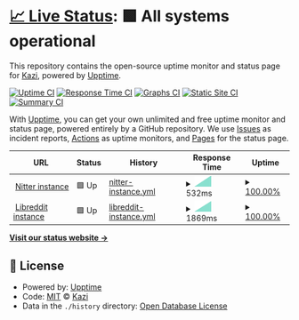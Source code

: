 # [📈 Live Status](https://instances.kazi.one): <!--live status--> **🟩 All systems operational**

This repository contains the open-source uptime monitor and status page for [Kazi](https://instances.kazi.one), powered by [Upptime](https://github.com/upptime/upptime).

[![Uptime CI](https://github.com/kzshantonu/instances/workflows/Uptime%20CI/badge.svg)](https://github.com/kzshantonu/instances/actions?query=workflow%3A%22Uptime+CI%22)
[![Response Time CI](https://github.com/kzshantonu/instances/workflows/Response%20Time%20CI/badge.svg)](https://github.com/kzshantonu/instances/actions?query=workflow%3A%22Response+Time+CI%22)
[![Graphs CI](https://github.com/kzshantonu/instances/workflows/Graphs%20CI/badge.svg)](https://github.com/kzshantonu/instances/actions?query=workflow%3A%22Graphs+CI%22)
[![Static Site CI](https://github.com/kzshantonu/instances/workflows/Static%20Site%20CI/badge.svg)](https://github.com/kzshantonu/instances/actions?query=workflow%3A%22Static+Site+CI%22)
[![Summary CI](https://github.com/kzshantonu/instances/workflows/Summary%20CI/badge.svg)](https://github.com/kzshantonu/instances/actions?query=workflow%3A%22Summary+CI%22)

With [Upptime](https://upptime.js.org), you can get your own unlimited and free uptime monitor and status page, powered entirely by a GitHub repository. We use [Issues](https://github.com/kzshantonu/instances/issues) as incident reports, [Actions](https://github.com/kzshantonu/instances/actions) as uptime monitors, and [Pages](https://instances.kazi.one) for the status page.

<!--start: status pages-->
<!-- This summary is generated by Upptime (https://github.com/upptime/upptime) -->
<!-- Do not edit this manually, your changes will be overwritten -->
<!-- prettier-ignore -->
| URL | Status | History | Response Time | Uptime |
| --- | ------ | ------- | ------------- | ------ |
| <img alt="" src="https://favicons.githubusercontent.com/nttr.stream" height="13"> [Nitter instance](https://nttr.stream) | 🟩 Up | [nitter-instance.yml](https://github.com/kzshantonu/instances/commits/HEAD/history/nitter-instance.yml) | <details><summary><img alt="Response time graph" src="./graphs/nitter-instance/response-time-week.png" height="20"> 532ms</summary><br><a href="https://instances.kazi.one/history/nitter-instance"><img alt="Response time 532" src="https://img.shields.io/endpoint?url=https%3A%2F%2Fraw.githubusercontent.com%2Fkzshantonu%2Finstances%2FHEAD%2Fapi%2Fnitter-instance%2Fresponse-time.json"></a><br><a href="https://instances.kazi.one/history/nitter-instance"><img alt="24-hour response time 532" src="https://img.shields.io/endpoint?url=https%3A%2F%2Fraw.githubusercontent.com%2Fkzshantonu%2Finstances%2FHEAD%2Fapi%2Fnitter-instance%2Fresponse-time-day.json"></a><br><a href="https://instances.kazi.one/history/nitter-instance"><img alt="7-day response time 532" src="https://img.shields.io/endpoint?url=https%3A%2F%2Fraw.githubusercontent.com%2Fkzshantonu%2Finstances%2FHEAD%2Fapi%2Fnitter-instance%2Fresponse-time-week.json"></a><br><a href="https://instances.kazi.one/history/nitter-instance"><img alt="30-day response time 532" src="https://img.shields.io/endpoint?url=https%3A%2F%2Fraw.githubusercontent.com%2Fkzshantonu%2Finstances%2FHEAD%2Fapi%2Fnitter-instance%2Fresponse-time-month.json"></a><br><a href="https://instances.kazi.one/history/nitter-instance"><img alt="1-year response time 532" src="https://img.shields.io/endpoint?url=https%3A%2F%2Fraw.githubusercontent.com%2Fkzshantonu%2Finstances%2FHEAD%2Fapi%2Fnitter-instance%2Fresponse-time-year.json"></a></details> | <details><summary><a href="https://instances.kazi.one/history/nitter-instance">100.00%</a></summary><a href="https://instances.kazi.one/history/nitter-instance"><img alt="All-time uptime 100.00%" src="https://img.shields.io/endpoint?url=https%3A%2F%2Fraw.githubusercontent.com%2Fkzshantonu%2Finstances%2FHEAD%2Fapi%2Fnitter-instance%2Fuptime.json"></a><br><a href="https://instances.kazi.one/history/nitter-instance"><img alt="24-hour uptime 100.00%" src="https://img.shields.io/endpoint?url=https%3A%2F%2Fraw.githubusercontent.com%2Fkzshantonu%2Finstances%2FHEAD%2Fapi%2Fnitter-instance%2Fuptime-day.json"></a><br><a href="https://instances.kazi.one/history/nitter-instance"><img alt="7-day uptime 100.00%" src="https://img.shields.io/endpoint?url=https%3A%2F%2Fraw.githubusercontent.com%2Fkzshantonu%2Finstances%2FHEAD%2Fapi%2Fnitter-instance%2Fuptime-week.json"></a><br><a href="https://instances.kazi.one/history/nitter-instance"><img alt="30-day uptime 100.00%" src="https://img.shields.io/endpoint?url=https%3A%2F%2Fraw.githubusercontent.com%2Fkzshantonu%2Finstances%2FHEAD%2Fapi%2Fnitter-instance%2Fuptime-month.json"></a><br><a href="https://instances.kazi.one/history/nitter-instance"><img alt="1-year uptime 100.00%" src="https://img.shields.io/endpoint?url=https%3A%2F%2Fraw.githubusercontent.com%2Fkzshantonu%2Finstances%2FHEAD%2Fapi%2Fnitter-instance%2Fuptime-year.json"></a></details>
| <img alt="" src="https://favicons.githubusercontent.com/leddit.xyz" height="13"> [Libreddit instance](https://leddit.xyz) | 🟩 Up | [libreddit-instance.yml](https://github.com/kzshantonu/instances/commits/HEAD/history/libreddit-instance.yml) | <details><summary><img alt="Response time graph" src="./graphs/libreddit-instance/response-time-week.png" height="20"> 1869ms</summary><br><a href="https://instances.kazi.one/history/libreddit-instance"><img alt="Response time 1869" src="https://img.shields.io/endpoint?url=https%3A%2F%2Fraw.githubusercontent.com%2Fkzshantonu%2Finstances%2FHEAD%2Fapi%2Flibreddit-instance%2Fresponse-time.json"></a><br><a href="https://instances.kazi.one/history/libreddit-instance"><img alt="24-hour response time 1869" src="https://img.shields.io/endpoint?url=https%3A%2F%2Fraw.githubusercontent.com%2Fkzshantonu%2Finstances%2FHEAD%2Fapi%2Flibreddit-instance%2Fresponse-time-day.json"></a><br><a href="https://instances.kazi.one/history/libreddit-instance"><img alt="7-day response time 1869" src="https://img.shields.io/endpoint?url=https%3A%2F%2Fraw.githubusercontent.com%2Fkzshantonu%2Finstances%2FHEAD%2Fapi%2Flibreddit-instance%2Fresponse-time-week.json"></a><br><a href="https://instances.kazi.one/history/libreddit-instance"><img alt="30-day response time 1869" src="https://img.shields.io/endpoint?url=https%3A%2F%2Fraw.githubusercontent.com%2Fkzshantonu%2Finstances%2FHEAD%2Fapi%2Flibreddit-instance%2Fresponse-time-month.json"></a><br><a href="https://instances.kazi.one/history/libreddit-instance"><img alt="1-year response time 1869" src="https://img.shields.io/endpoint?url=https%3A%2F%2Fraw.githubusercontent.com%2Fkzshantonu%2Finstances%2FHEAD%2Fapi%2Flibreddit-instance%2Fresponse-time-year.json"></a></details> | <details><summary><a href="https://instances.kazi.one/history/libreddit-instance">100.00%</a></summary><a href="https://instances.kazi.one/history/libreddit-instance"><img alt="All-time uptime 100.00%" src="https://img.shields.io/endpoint?url=https%3A%2F%2Fraw.githubusercontent.com%2Fkzshantonu%2Finstances%2FHEAD%2Fapi%2Flibreddit-instance%2Fuptime.json"></a><br><a href="https://instances.kazi.one/history/libreddit-instance"><img alt="24-hour uptime 100.00%" src="https://img.shields.io/endpoint?url=https%3A%2F%2Fraw.githubusercontent.com%2Fkzshantonu%2Finstances%2FHEAD%2Fapi%2Flibreddit-instance%2Fuptime-day.json"></a><br><a href="https://instances.kazi.one/history/libreddit-instance"><img alt="7-day uptime 100.00%" src="https://img.shields.io/endpoint?url=https%3A%2F%2Fraw.githubusercontent.com%2Fkzshantonu%2Finstances%2FHEAD%2Fapi%2Flibreddit-instance%2Fuptime-week.json"></a><br><a href="https://instances.kazi.one/history/libreddit-instance"><img alt="30-day uptime 100.00%" src="https://img.shields.io/endpoint?url=https%3A%2F%2Fraw.githubusercontent.com%2Fkzshantonu%2Finstances%2FHEAD%2Fapi%2Flibreddit-instance%2Fuptime-month.json"></a><br><a href="https://instances.kazi.one/history/libreddit-instance"><img alt="1-year uptime 100.00%" src="https://img.shields.io/endpoint?url=https%3A%2F%2Fraw.githubusercontent.com%2Fkzshantonu%2Finstances%2FHEAD%2Fapi%2Flibreddit-instance%2Fuptime-year.json"></a></details>

<!--end: status pages-->

[**Visit our status website →**](https://instances.kazi.one)

## 📄 License

- Powered by: [Upptime](https://github.com/upptime/upptime)
- Code: [MIT](./LICENSE) © [Kazi](https://instances.kazi.one)
- Data in the `./history` directory: [Open Database License](https://opendatacommons.org/licenses/odbl/1-0/)
